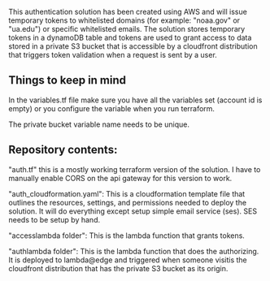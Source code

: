 This authentication solution has been created using AWS and will issue temporary tokens to whitelisted domains (for example: "noaa.gov" or "ua.edu") or specific whitelisted emails. The solution stores temporary tokens in a dynamoDB table and tokens are used to grant access to data stored in a private S3 bucket that is accessible by a cloudfront distribution that triggers token validation when a request is sent by a user.

## Things to keep in mind
In the variables.tf file make sure you have all the variables set (account id is empty) or you configure the variable when you run terraform. 

The private bucket variable name needs to be unique.

## Repository contents:
"auth.tf" this is a mostly working terraform version of the solution. I have to manually enable CORS on the api gateway for this version to work.

"auth_cloudformation.yaml": This is a cloudformation template file that outlines the resources, settings, and permissions needed to deploy the solution. It will do everything except setup simple email service (ses). SES needs to be setup by hand.


"accesslambda folder": This is the lambda function that grants tokens. 

"authlambda folder": This is the lambda function that does the authorizing. It is deployed to lambda@edge and triggered when someone visitis the cloudfront distribution that has the private S3 bucket as its origin.
